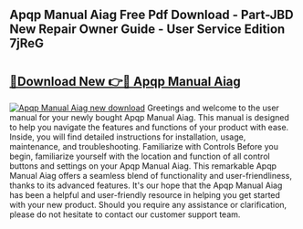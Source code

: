 ## Apqp Manual Aiag Free Pdf Download - Part-JBD New Repair Owner Guide - User Service Edition 7jReG

# <h2><a href="http://bc26220.oget.top/?id=Apqp+Manual+Aiag">🔗Download New 👉🔴 Apqp Manual Aiag</a></h2>

[![Apqp Manual Aiag new download](https://i.imgur.com/5g1atiW.png)](http://bc26220.oget.top/?id=Apqp+Manual+Aiag)
Greetings and welcome to the user manual for your newly bought Apqp Manual Aiag. This manual is designed to help you navigate the features and functions of your product with ease. Inside, you will find detailed instructions for installation, usage, maintenance, and troubleshooting. Familiarize with Controls Before you begin, familiarize yourself with the location and function of all control buttons and settings on your Apqp Manual Aiag. This remarkable Apqp Manual Aiag offers a seamless blend of functionality and user-friendliness, thanks to its advanced features. It's our hope that the Apqp Manual Aiag has been a helpful and user-friendly resource in helping you get started with your new product. Should you require any assistance or clarification, please do not hesitate to contact our customer support team.
